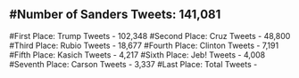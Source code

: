#Number of Sanders Tweets: 141,081
---
#First Place: Trump Tweets - 102,348
#Second Place: Cruz Tweets - 48,800
#Third Place: Rubio Tweets - 18,677
#Fourth Place: Clinton Tweets - 7,191
#Fifth Place: Kasich Tweets - 4,217
#Sixth Place: Jeb! Tweets - 4,008
#Seventh Place: Carson Tweets - 3,337
#Last Place: Total Tweets -  
